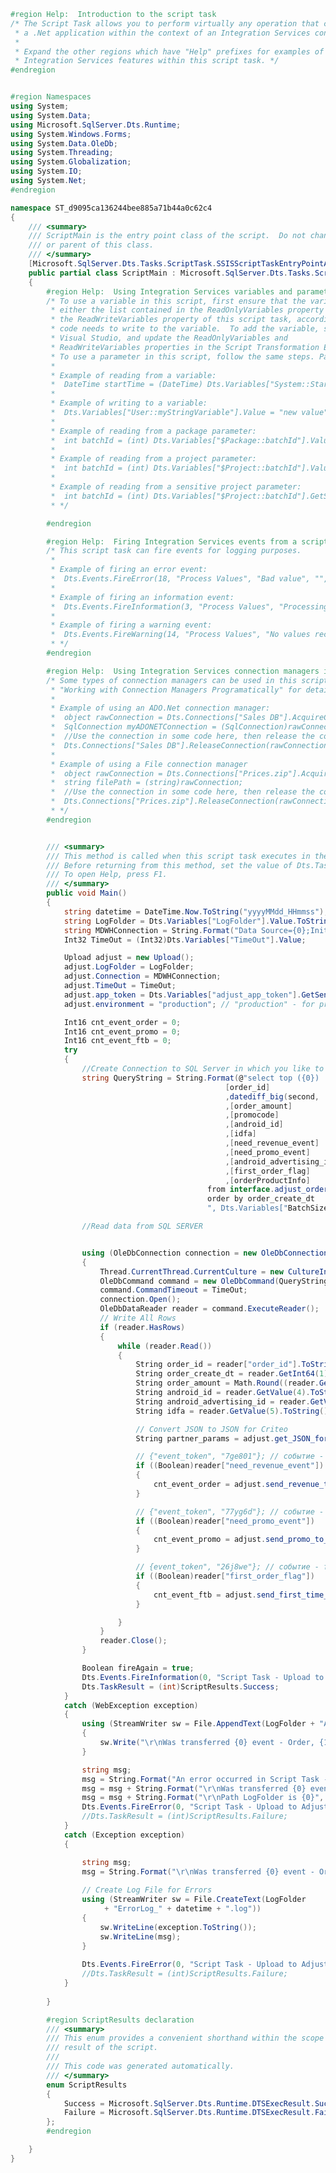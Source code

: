﻿```c#
#region Help:  Introduction to the script task
/* The Script Task allows you to perform virtually any operation that can be accomplished in
 * a .Net application within the context of an Integration Services control flow. 
 * 
 * Expand the other regions which have "Help" prefixes for examples of specific ways to use
 * Integration Services features within this script task. */
#endregion


#region Namespaces
using System;
using System.Data;
using Microsoft.SqlServer.Dts.Runtime;
using System.Windows.Forms;
using System.Data.OleDb;
using System.Threading;
using System.Globalization;
using System.IO;
using System.Net;
#endregion

namespace ST_d9095ca136244bee885a71b44a0c62c4
{
    /// <summary>
    /// ScriptMain is the entry point class of the script.  Do not change the name, attributes,
    /// or parent of this class.
    /// </summary>
	[Microsoft.SqlServer.Dts.Tasks.ScriptTask.SSISScriptTaskEntryPointAttribute]
	public partial class ScriptMain : Microsoft.SqlServer.Dts.Tasks.ScriptTask.VSTARTScriptObjectModelBase
	{
        #region Help:  Using Integration Services variables and parameters in a script
        /* To use a variable in this script, first ensure that the variable has been added to 
         * either the list contained in the ReadOnlyVariables property or the list contained in 
         * the ReadWriteVariables property of this script task, according to whether or not your
         * code needs to write to the variable.  To add the variable, save this script, close this instance of
         * Visual Studio, and update the ReadOnlyVariables and 
         * ReadWriteVariables properties in the Script Transformation Editor window.
         * To use a parameter in this script, follow the same steps. Parameters are always read-only.
         * 
         * Example of reading from a variable:
         *  DateTime startTime = (DateTime) Dts.Variables["System::StartTime"].Value;
         * 
         * Example of writing to a variable:
         *  Dts.Variables["User::myStringVariable"].Value = "new value";
         * 
         * Example of reading from a package parameter:
         *  int batchId = (int) Dts.Variables["$Package::batchId"].Value;
         *  
         * Example of reading from a project parameter:
         *  int batchId = (int) Dts.Variables["$Project::batchId"].Value;
         * 
         * Example of reading from a sensitive project parameter:
         *  int batchId = (int) Dts.Variables["$Project::batchId"].GetSensitiveValue();
         * */

        #endregion

        #region Help:  Firing Integration Services events from a script
        /* This script task can fire events for logging purposes.
         * 
         * Example of firing an error event:
         *  Dts.Events.FireError(18, "Process Values", "Bad value", "", 0);
         * 
         * Example of firing an information event:
         *  Dts.Events.FireInformation(3, "Process Values", "Processing has started", "", 0, ref fireAgain)
         * 
         * Example of firing a warning event:
         *  Dts.Events.FireWarning(14, "Process Values", "No values received for input", "", 0);
         * */
        #endregion

        #region Help:  Using Integration Services connection managers in a script
        /* Some types of connection managers can be used in this script task.  See the topic 
         * "Working with Connection Managers Programatically" for details.
         * 
         * Example of using an ADO.Net connection manager:
         *  object rawConnection = Dts.Connections["Sales DB"].AcquireConnection(Dts.Transaction);
         *  SqlConnection myADONETConnection = (SqlConnection)rawConnection;
         *  //Use the connection in some code here, then release the connection
         *  Dts.Connections["Sales DB"].ReleaseConnection(rawConnection);
         *
         * Example of using a File connection manager
         *  object rawConnection = Dts.Connections["Prices.zip"].AcquireConnection(Dts.Transaction);
         *  string filePath = (string)rawConnection;
         *  //Use the connection in some code here, then release the connection
         *  Dts.Connections["Prices.zip"].ReleaseConnection(rawConnection);
         * */
        #endregion


		/// <summary>
        /// This method is called when this script task executes in the control flow.
        /// Before returning from this method, set the value of Dts.TaskResult to indicate success or failure.
        /// To open Help, press F1.
        /// </summary>
		public void Main()
		{
            string datetime = DateTime.Now.ToString("yyyyMMdd_HHmmss");
            string LogFolder = Dts.Variables["LogFolder"].Value.ToString();
            string MDWHConnection = String.Format("Data Source={0};Initial Catalog=MDWH;Provider=SQLNCLI11.1;Integrated Security=SSPI;Auto Translate=False", "dwh.prod.lan"); // dwh.prod.lan, dwh.dev.lan
            Int32 TimeOut = (Int32)Dts.Variables["TimeOut"].Value;

            Upload adjust = new Upload();
            adjust.LogFolder = LogFolder;
            adjust.Connection = MDWHConnection;
            adjust.TimeOut = TimeOut;
            adjust.app_token = Dts.Variables["adjust_app_token"].GetSensitiveValue().ToString();
            adjust.environment = "production"; // "production" - for prod, "sandbox" - for testing

            Int16 cnt_event_order = 0;
            Int16 cnt_event_promo = 0;
            Int16 cnt_event_ftb = 0;
            try
            {
                //Create Connection to SQL Server in which you like to load files
                string QueryString = String.Format(@"select top ({0})
                                                [order_id]             -- 0
                                                ,datediff_big(second, '19700101', dateadd(HH, -3, [order_create_dt])) as [order_create_dt]      -- 1
                                                ,[order_amount]         -- 2
                                                ,[promocode]            -- 3
                                                ,[android_id]           -- 4
                                                ,[idfa]                 -- 5
                                                ,[need_revenue_event]       -- 6
                                                ,[need_promo_event]         -- 7
                                                ,[android_advertising_id]   -- 8
                                                ,[first_order_flag]         -- 9
                                                ,[orderProductInfo]         -- 10
                                            from interface.adjust_order
                                            order by order_create_dt
                                            ", Dts.Variables["BatchSize"].Value.ToString());

                //Read data from SQL SERVER


                using (OleDbConnection connection = new OleDbConnection(MDWHConnection))
                {
                    Thread.CurrentThread.CurrentCulture = new CultureInfo("en-US", false);
                    OleDbCommand command = new OleDbCommand(QueryString, connection);
                    command.CommandTimeout = TimeOut;
                    connection.Open();
                    OleDbDataReader reader = command.ExecuteReader();
                    // Write All Rows
                    if (reader.HasRows)
                    {
                        while (reader.Read())
                        {
                            String order_id = reader["order_id"].ToString();
                            String order_create_dt = reader.GetInt64(1).ToString();
                            String order_amount = Math.Round((reader.GetDecimal(2) * 1000)).ToString();
                            String android_id = reader.GetValue(4).ToString();
                            String android_advertising_id = reader.GetValue(8).ToString();
                            String idfa = reader.GetValue(5).ToString();

                            // Convert JSON to JSON for Criteo
                            String partner_params = adjust.get_JSON_for_Criteo(reader.GetValue(10).ToString());

                            // {"event_token", "7ge801"}; // событие - order
                            if ((Boolean)reader["need_revenue_event"])
                            {
                                cnt_event_order = adjust.send_revenue_to_adjust(cnt_event_order, order_id, order_create_dt, order_amount, android_id, android_advertising_id, idfa, partner_params);
                            }

                            // {"event_token", "77yg6d"}; // событие - code
                            if ((Boolean)reader["need_promo_event"])
                            {
                                cnt_event_promo = adjust.send_promo_to_adjust(cnt_event_promo, order_id, order_create_dt, android_id, android_advertising_id, idfa);
                            }

                            // {event_token", "26j8we"}; // событие - ftb
                            if ((Boolean)reader["first_order_flag"])
                            {
                                cnt_event_ftb = adjust.send_first_time_buyer_to_adjust(cnt_event_ftb, order_id, order_create_dt, android_id, android_advertising_id, idfa);
                            }

                        }
                    }
                    reader.Close();
                }

                Boolean fireAgain = true;
                Dts.Events.FireInformation(0, "Script Task - Upload to Adjust", "Was transferred " + cnt_event_order.ToString() + " event - Order, " + cnt_event_promo.ToString() + " event - Promo, " + cnt_event_ftb.ToString() + " event - FTB", String.Empty, 0, ref fireAgain);
                Dts.TaskResult = (int)ScriptResults.Success;
            }
            catch (WebException exception)
            {
                using (StreamWriter sw = File.AppendText(LogFolder + "AdjustErrorLog_" + datetime + ".log"))
                {
                    sw.Write("\r\nWas transferred {0} event - Order, {1} event - Promo, {2} event - FTB", cnt_event_order.ToString(), cnt_event_promo.ToString(), cnt_event_ftb.ToString());
                }

                string msg;
                msg = String.Format("An error occurred in Script Task - Upload to Adjust: {0}", exception.Message.ToString());
                msg = msg + String.Format("\r\nWas transferred {0} event - Order, {1} event - Promo, {2} event - FTB", cnt_event_order.ToString(), cnt_event_promo.ToString(), cnt_event_ftb.ToString());
                msg = msg + String.Format("\r\nPath LogFolder is {0}", LogFolder);
                Dts.Events.FireError(0, "Script Task - Upload to Adjust", msg, "", 0);
                //Dts.TaskResult = (int)ScriptResults.Failure;
            }
            catch (Exception exception)
            {

                string msg;
                msg = String.Format("\r\nWas transferred {0} event - Order, {1} event - Promo, {2} event - FTB", cnt_event_order.ToString(), cnt_event_promo.ToString(), cnt_event_ftb.ToString());
                
                // Create Log File for Errors
                using (StreamWriter sw = File.CreateText(LogFolder
                     + "ErrorLog_" + datetime + ".log"))
                {
                    sw.WriteLine(exception.ToString());
                    sw.WriteLine(msg);
                }
                
                Dts.Events.FireError(0, "Script Task - Upload to Adjust", "An error occurred in Script Task - Upload to Adjust: " + exception.Message.ToString() + msg, "", 0);
                //Dts.TaskResult = (int)ScriptResults.Failure;
            }
            
		}

        #region ScriptResults declaration
        /// <summary>
        /// This enum provides a convenient shorthand within the scope of this class for setting the
        /// result of the script.
        /// 
        /// This code was generated automatically.
        /// </summary>
        enum ScriptResults
        {
            Success = Microsoft.SqlServer.Dts.Runtime.DTSExecResult.Success,
            Failure = Microsoft.SqlServer.Dts.Runtime.DTSExecResult.Failure
        };
        #endregion

	}
}
```